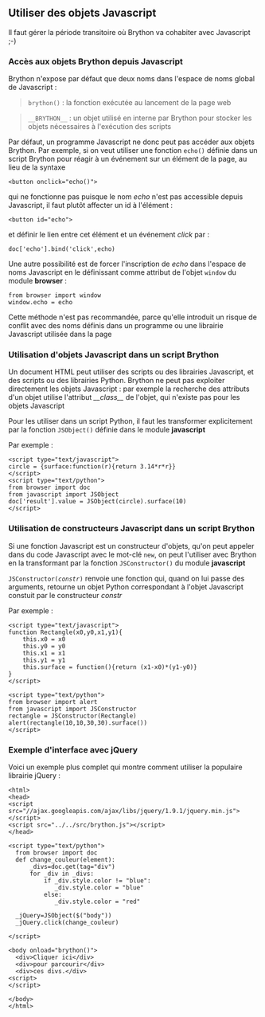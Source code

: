 Utiliser des objets Javascript
------------------------------

Il faut gérer la période transitoire où Brython va cohabiter avec Javascript ;-)

### Accès aux objets Brython depuis Javascript

Brython n'expose par défaut que deux noms dans l'espace de noms global de Javascript :

> `brython()` : la fonction exécutée au lancement de la page web

> `__BRYTHON__` : un objet utilisé en interne par Brython pour stocker les objets nécessaires à l'exécution des scripts

Par défaut, un programme Javascript ne donc peut pas accéder aux objets Brython. Par exemple, si on veut utiliser une fonction `echo()` définie dans un script Brython pour réagir à un événement sur un élément de la page, au lieu de la syntaxe

    <button onclick="echo()">

qui ne fonctionne pas puisque le nom _echo_ n'est pas accessible depuis Javascript, il faut plutôt affecter un id à l'élément :

    <button id="echo">

et définir le lien entre cet élément et un événement _click_ par :

    doc['echo'].bind('click',echo)

Une autre possibilité est de forcer l'inscription de _echo_ dans l'espace de noms Javascript en le définissant comme attribut de l'objet `window` du module **browser** :

    from browser import window
    window.echo = echo

Cette méthode n'est pas recommandée, parce qu'elle introduit un risque de conflit avec des noms définis dans un programme ou une librairie Javascript utilisée dans la page

### Utilisation d'objets Javascript dans un script Brython

Un document HTML peut utiliser des scripts ou des librairies Javascript, et des scripts ou des librairies Python. Brython ne peut pas exploiter directement les objets Javascript : par exemple la recherche des attributs d'un objet utilise l'attribut _\_\_class\_\__ de l'objet, qui n'existe pas pour les objets Javascript

Pour les utiliser dans un script Python, il faut les transformer explicitement par la fonction `JSObject()` définie dans le module **javascript**

Par exemple :

    <script type="text/javascript">
    circle = {surface:function(r){return 3.14*r*r}}
    </script>
    <script type="text/python">
    from browser import doc
    from javascript import JSObject
    doc['result'].value = JSObject(circle).surface(10)
    </script>


### Utilisation de constructeurs Javascript dans un script Brython

Si une fonction Javascript est un constructeur d'objets, qu'on peut appeler dans du code Javascript avec le mot-clé `new`, on peut l'utiliser avec Brython en la transformant par la fonction `JSConstructor()` du module **javascript**

<code>JSConstructor(_constr_)</code> renvoie une fonction qui, quand on lui passe des arguments, retourne un objet Python correspondant à l'objet Javascript constuit par le constructeur *constr*

Par exemple :

    <script type="text/javascript">
    function Rectangle(x0,y0,x1,y1){
        this.x0 = x0
        this.y0 = y0
        this.x1 = x1
        this.y1 = y1
        this.surface = function(){return (x1-x0)*(y1-y0)}
    }
    </script>
    
    <script type="text/python">
    from browser import alert
    from javascript import JSConstructor
    rectangle = JSConstructor(Rectangle)
    alert(rectangle(10,10,30,30).surface())
    </script>

### Exemple d'interface avec jQuery

Voici un exemple plus complet qui montre comment utiliser la populaire librairie jQuery :

    <html>
    <head>
    <script src="//ajax.googleapis.com/ajax/libs/jquery/1.9.1/jquery.min.js">
    </script>
    <script src="../../src/brython.js"></script>
    </head>
    
    <script type="text/python">
      from browser import doc
      def change_couleur(element):
          _divs=doc.get(tag="div")
          for _div in _divs:
              if _div.style.color != "blue":
                 _div.style.color = "blue"
              else:
                 _div.style.color = "red"
    
      _jQuery=JSObject($("body"))
      _jQuery.click(change_couleur)
    
    </script>
    
    <body onload="brython()">
      <div>Cliquer ici</div>
      <div>pour parcourir</div>
      <div>ces divs.</div>
    <script>
    </script>
     
    </body>
    </html>
    
